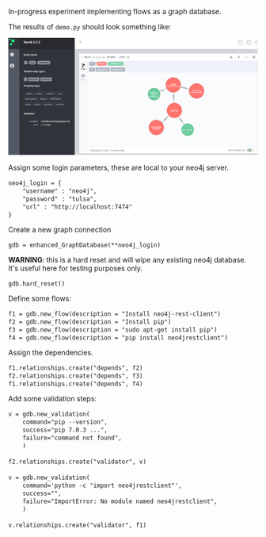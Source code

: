 In-progress experiment implementing flows as a graph database.

The results of `demo.py` should look something like:

![](example_images/Screenshot.png)

Assign some login parameters, these are local to your neo4j server.

    neo4j_login = {
        "username" : "neo4j",
        "password" : "tulsa",
        "url" : "http://localhost:7474"
    }

Create a new graph connection

    gdb = enhanced_GraphDatabase(**neo4j_login)

**WARNING**: this is a hard reset and will wipe any existing neo4j database. It's useful here for testing purposes only.

    gdb.hard_reset()

Define some flows:

    f1 = gdb.new_flow(description = "Install neo4j-rest-client")
    f2 = gdb.new_flow(description = "Install pip")
    f3 = gdb.new_flow(description = "sudo apt-get install pip")
    f4 = gdb.new_flow(description = "pip install neo4jrestclient")

Assign the dependencies.

    f1.relationships.create("depends", f2)
    f2.relationships.create("depends", f3)
    f1.relationships.create("depends", f4)

Add some validation steps:

    v = gdb.new_validation(
        command="pip --version",
        success="pip 7.0.3 ...",
        failure="command not found",
        )

    f2.relationships.create("validator", v)

    v = gdb.new_validation(
        command='python -c "import neo4jrestclient"',
        success="",
        failure="ImportError: No module named neo4jrestclient",
        )

    v.relationships.create("validator", f1)

